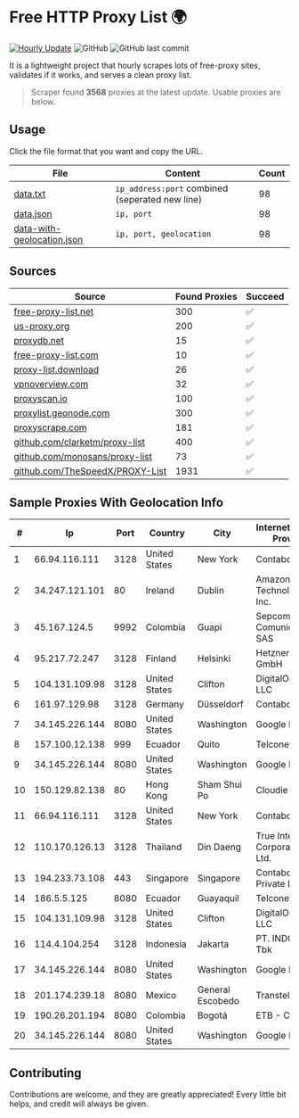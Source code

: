 
# Free HTTP Proxy List 🌍

[![Hourly Update](https://github.com/mertguvencli/http-proxy-list/actions/workflows/main.yml/badge.svg?branch=main)](https://github.com/mertguvencli/http-proxy-list/actions/workflows/main.yml)
![GitHub](https://img.shields.io/github/license/mertguvencli/http-proxy-list)
![GitHub last commit](https://img.shields.io/github/last-commit/mertguvencli/http-proxy-list)

It is a lightweight project that hourly scrapes lots of free-proxy sites, validates if it works, and serves a clean proxy list.


> Scraper found **3568** proxies at the latest update. Usable proxies are below.

## Usage

Click the file format that you want and copy the URL.


|File|Content|Count|
|----|-------|-----|
|[data.txt](https://raw.githubusercontent.com/mertguvencli/http-proxy-list/main/proxy-list/data.txt)|`ip_address:port` combined (seperated new line)|98|
|[data.json](https://raw.githubusercontent.com/mertguvencli/http-proxy-list/main/proxy-list/data.json)|`ip, port`|98|
|[data-with-geolocation.json](https://raw.githubusercontent.com/mertguvencli/http-proxy-list/main/proxy-list/data-with-geolocation.json)|`ip, port, geolocation`|98|

## Sources

|Source|Found Proxies|Succeed|
|------|-------------|-------|
|[free-proxy-list.net](https://free-proxy-list.net)|300|✅|
|[us-proxy.org](https://www.us-proxy.org)|200|✅|
|[proxydb.net](http://proxydb.net)|15|✅|
|[free-proxy-list.com](https://free-proxy-list.com/?page=&port=&type%5B%5D=http&type%5B%5D=https&up_time=0&search=Search)|10|✅|
|[proxy-list.download](https://www.proxy-list.download/HTTP)|26|✅|
|[vpnoverview.com](https://vpnoverview.com/privacy/anonymous-browsing/free-proxy-servers)|32|✅|
|[proxyscan.io](https://www.proxyscan.io)|100|✅|
|[proxylist.geonode.com](https://proxylist.geonode.com/api/proxy-list?limit=300&page=1&sort_by=lastChecked&sort_type=desc&protocols=http,https)|300|✅|
|[proxyscrape.com](https://api.proxyscrape.com/v2/?request=displayproxies&protocol=http&timeout=10000&country=all&ssl=all&anonymity=all)|181|✅|
|[github.com/clarketm/proxy-list](https://raw.githubusercontent.com/clarketm/proxy-list/master/proxy-list-raw.txt)|400|✅|
|[github.com/monosans/proxy-list](https://raw.githubusercontent.com/monosans/proxy-list/main/proxies/http.txt)|73|✅|
|[github.com/TheSpeedX/PROXY-List](https://raw.githubusercontent.com/TheSpeedX/PROXY-List/master/http.txt)|1931|✅|


## Sample Proxies With Geolocation Info

|#|Ip|Port|Country|City|Internet Service Provider|
|-|--|----|-------|----|-------------------------|
|1|66.94.116.111|3128|United States|New York|Contabo Inc.|
|2|34.247.121.101|80|Ireland|Dublin|Amazon Technologies Inc.|
|3|45.167.124.5|9992|Colombia|Guapi|Sepcom Comunicaciones SAS|
|4|95.217.72.247|3128|Finland|Helsinki|Hetzner Online GmbH|
|5|104.131.109.98|3128|United States|Clifton|DigitalOcean, LLC|
|6|161.97.129.98|3128|Germany|Düsseldorf|Contabo GmbH|
|7|34.145.226.144|8080|United States|Washington|Google LLC|
|8|157.100.12.138|999|Ecuador|Quito|Telconet S.A|
|9|34.145.226.144|8080|United States|Washington|Google LLC|
|10|150.129.82.138|80|Hong Kong|Sham Shui Po|Cloudie Limited|
|11|66.94.116.111|3128|United States|New York|Contabo Inc.|
|12|110.170.126.13|3128|Thailand|Din Daeng|True Internet Corporation CO. Ltd.|
|13|194.233.73.108|443|Singapore|Singapore|Contabo Asia Private Limited|
|14|186.5.5.125|8080|Ecuador|Guayaquil|Telconet S.A|
|15|104.131.109.98|3128|United States|Clifton|DigitalOcean, LLC|
|16|114.4.104.254|3128|Indonesia|Jakarta|PT. INDOSAT Tbk|
|17|34.145.226.144|8080|United States|Washington|Google LLC|
|18|201.174.239.18|8080|Mexico|General Escobedo|Transtelco Inc|
|19|190.26.201.194|8080|Colombia|Bogotá|ETB - Colombia|
|20|34.145.226.144|8080|United States|Washington|Google LLC|



## Contributing

Contributions are welcome, and they are greatly appreciated! Every
little bit helps, and credit will always be given.

